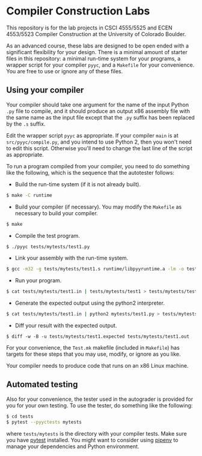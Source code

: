 # Compiler Construction Labs

This repository is for the lab projects in CSCI 4555/5525 and ECEN 4553/5523 Compiler Construction at the University of Colorado Boulder.

As an advanced course, these labs are designed to be open ended with a significant flexibility for your design. There is a minimal amount of starter files in this repository: a minimal run-time system for your programs, a wrapper script for your compiler `pyyc`, and a `Makefile` for your convenience. You are free to use or ignore any of these files.


## Using your compiler

Your compiler should take one argument for the name of the input Python `.py` file to compile, and it should produce an output x86 assembly file with the same name as the input file except that the `.py` suffix has been replaced by the `.s` suffix.

Edit the wrapper script `pyyc` as appropriate. If your compiler `main` is at `src/pyyc/compile.py`, and you intend to use Python 2, then you won't need to edit this script.  Otherwise you'll need to change the last line of the script as appropriate.

To run a program compiled from your compiler, you need to do something like the following, which is the sequence that the autotester follows:

- Build the run-time system (if it is not already built).
```bash
$ make -C runtime
```

- Build your compiler (if necessary). You may modify the `Makefile` as necessary to build your compiler.
```bash
$ make
```

- Compile the test program.
```bash
$ ./pyyc tests/mytests/test1.py
```

- Link your assembly with the run-time system.
```bash
$ gcc -m32 -g tests/mytests/test1.s runtime/libpyyruntime.a -lm -o tests/mytests/test1
```

- Run your program.
```bash
$ cat tests/mytests/test1.in | tests/mytests/test1 > tests/mytests/test1.out
```

- Generate the expected output using the python2 interpreter.
```bash
$ cat tests/mytests/test1.in | python2 mytests/test1.py > tests/mytests/test1.expected
```

- Diff your result with the expected output.
```
$ diff -w -B -u tests/mytests/test1.expected tests/mytests/test1.out
```

For your convenience, the `Test.mk` makefile (included in `Makefile`) has targets for these steps that you may use, modify, or ignore as you like.

Your compiler needs to produce code that runs on an x86 Linux machine.


## Automated testing

Also for your convenience, the tester used in the autograder is provided for you for your own testing. To use the tester, do something like the following:

```bash
$ cd tests
$ pytest --pyyctests mytests
```

where `tests/mytests` is the directory with your compiler tests. Make sure you have [pytest] installed. You might want to consider using [pipenv] to manage your dependencies and Python environment.

[pytest]: https://docs.pytest.org
[pipenv]: http://docs.pipenv.org